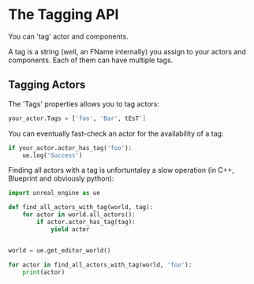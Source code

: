 # The Tagging API

You can 'tag' actor and components.

A tag is a string (well, an FName internally) you assign to your actors and components. Each of them can have multiple tags.

## Tagging Actors

The 'Tags' properties allows you to tag actors:

```python
your_actor.Tags = ['foo', 'Bar', tEsT']
```

You can eventually fast-check an actor for the availability of a tag:

```python
if your_actor.actor_has_tag('foo'):
    ue.log('Success')
```

Finding all actors with a tag is unfortuntaley a slow operation (in C++, Blueprint and obviously python):

```python
import unreal_engine as ue

def find_all_actors_with_tag(world, tag):
    for actor in world.all_actors():
        if actor.actor_has_tag(tag):
            yield actor


world = ue.get_editor_world()

for actor in find_all_actors_with_tag(world, 'foo'):
    print(actor)
```
